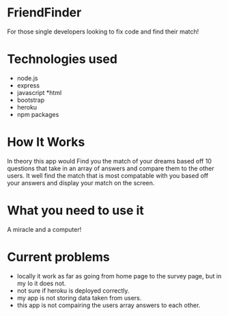 # FriendFinder
For those single developers looking to fix code and find their match!
# Technologies used
* node.js
* express
* javascript
*html
* bootstrap
* heroku
* npm packages
# How It Works
In theory this app would Find you the match of your dreams based off 10 questions that take in an array of answers and 
compare them to the other users. It well find the match that is most compatable with you based off your answers and display your  match on the screen.
# What you need to use it
A miracle and a computer!
# Current problems
* locally it work as far as going from home page to the survey page, but in my Io  it does not.
* not sure if heroku is deployed correctly. 
* my app is not storing data taken from users.
* this app is not compairing the users array answers to each other.
